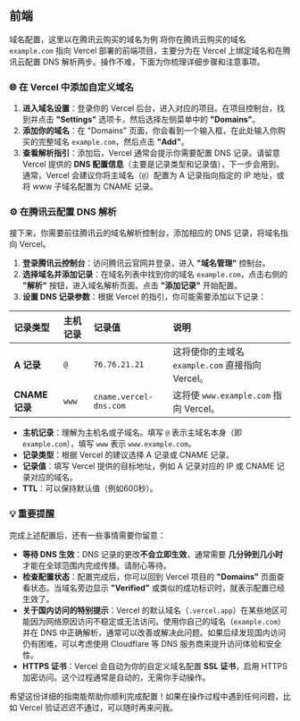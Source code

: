
## 前端
域名配置，这里以在腾讯云购买的域名为例
将你在腾讯云购买的域名 `example.com` 指向 Vercel 部署的前端项目，主要分为在 Vercel 上绑定域名和在腾讯云配置 DNS 解析两步。操作不难，下面为你梳理详细步骤和注意事项。

### 🌐 在 Vercel 中添加自定义域名

1.  **进入域名设置**：登录你的 Vercel 后台，进入对应的项目。在项目控制台，找到并点击 **"Settings"** 选项卡，然后选择左侧菜单中的 **"Domains"**。
2.  **添加你的域名**：在 "Domains" 页面，你会看到一个输入框，在此处输入你购买的完整域名 `example.com`，然后点击 **"Add"**。
3.  **查看解析指引**：添加后，Vercel 通常会提示你需要配置 DNS 记录。请留意 Vercel 提供的 **DNS 配置信息**（主要是记录类型和记录值），下一步会用到。通常，Vercel 会建议你将主域名（`@`）配置为 A 记录指向指定的 IP 地址，或将 www 子域名配置为 CNAME 记录。

### ⚙️ 在腾讯云配置 DNS 解析

接下来，你需要前往腾讯云的域名解析控制台，添加相应的 DNS 记录，将域名指向 Vercel。

1.  **登录腾讯云控制台**：访问腾讯云官网并登录，进入 **"域名管理"** 控制台。
2.  **选择域名并添加记录**：在域名列表中找到你的域名 `example.com`，点击右侧的 **"解析"** 按钮，进入域名解析页面。点击 **"添加记录"** 开始配置。
3.  **设置 DNS 记录参数**：根据 Vercel 的指引，你可能需要添加以下记录：

| 记录类型 | 主机记录 | 记录值 | 说明 |
| :--- | :--- | :--- | :--- |
| **A 记录** | `@` | `76.76.21.21`  | 这将使你的主域名 `example.com` 直接指向 Vercel。 |
| **CNAME 记录** | `www` | `cname.vercel-dns.com`  | 这将使 `www.example.com` 指向 Vercel。 |

-   **主机记录**：理解为主机名或子域名。填写 `@` 表示主域名本身（即 `example.com`），填写 `www` 表示 `www.example.com`。
-   **记录类型**：根据 Vercel 的建议选择 A 记录或 CNAME 记录。
-   **记录值**：填写 Vercel 提供的目标地址，例如 A 记录对应的 IP 或 CNAME 记录对应的域名。
-   **TTL**：可以保持默认值（例如600秒）。

### 💡 重要提醒

完成上述配置后，还有一些事情需要你留意：

*   **等待 DNS 生效**：DNS 记录的更改**不会立即生效**，通常需要 **几分钟到几小时** 才能在全球范围内完成传播。请耐心等待。
*   **检查配置状态**：配置完成后，你可以回到 Vercel 项目的 **"Domains"** 页面查看状态。当域名旁边显示 **"Verified"** 或类似的成功标识时，就表示配置已经生效了。
*   **关于国内访问的特别提示**：Vercel 的默认域名（`.vercel.app`）在某些地区可能因为网络原因访问不稳定或无法访问。使用你自己的域名（`example.com`）并在 DNS 中正确解析，通常可以改善或解决此问题。如果后续发现国内访问仍有困难，可以考虑使用 Cloudflare 等 DNS 服务商来提升访问体验和安全性。
*   **HTTPS 证书**：Vercel 会自动为你的自定义域名配置 **SSL 证书**，启用 HTTPS 加密访问。这个过程通常是自动的，无需你手动操作。

希望这份详细的指南能帮助你顺利完成配置！如果在操作过程中遇到任何问题，比如 Vercel 验证迟迟不通过，可以随时再来问我。